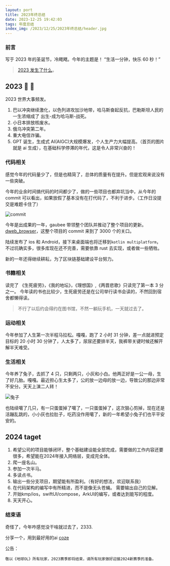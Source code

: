 ```yaml
---
layout: port
title: 2023年终总结
date: 2023-12-25 19:42:03
tags: 年度总结
index_img: /2023/12/25/2023年终总结/header.jpg
---
```


### 前言

写于 2023 年的圣诞节，冷飕飕。今年的主题是！ “生活一分钟，快乐 60 秒！”

> [2023 发生了什么](https://www.bilibili.com/video/BV1vb4y137gh/?spm_id_from=333.999.0.0)。

## 2023 🎄 🧧

2023 世界大事频发。

1. 巴以冲突继续激化，以色列进攻加沙地带，哈马斯奋起反抗，巴勒斯坦人民的一生浓缩成了 出生-成为哈马斯-战死。
2. 小日本排放核废水。
3. 俄乌冲突第二年。
4. 重大电信诈骗。
5. GPT 诞生，生成式 AI(AIGC)大规模爆发，个人生产力大幅提高。（首页的图片就是 ai 生成），在基础科学停滞的年代，这是令人非常兴奋的！

### 代码相关

感觉今年的代码量少了，但是也精简了，总体的质量有在提升。但是宏观来说没有一些突破。

今年的业余时间搞代码的时间都少了，做的一些项目也都弃坑当中，从今年的 commit 可以看出，如果放假了基本没有在打代码了，不利于进步。（工作日没提交是难题卡住了）

![commit](./git.png)

今年是出成果的一年，gaubee 带领整个团队并推动了整个项目的更新。 [dweb_browser](https://github.com/BioforestChain/dweb_browser)，这整个项目的 commit
来到了 3000 个的关口。

陆续发布了 ios 和 Android，接下来桌面端也将迁移到`kotlin multiplatform`，不过坑确实多，很多库现在还不完善，需要依靠 rust 去实现，或者做一些牺牲。

新的一年还得继续耕耘，为了区块链基础建设平台努力。

### 书籍相关

读完了 《生死疲劳》，《我的地坛》，《理想国》,《两晋悲歌》只读完了第一本 3 分之一。
今年读的书也比较少，生死疲劳还是在公司举行读书会读的，不然回到宿舍都懒得读。

> 不行了以后约会得约在图书馆，不然一躺玩手机，一天就过去了。

### 运动相关

今年参加了人生第一次半程马拉松。嘎嘎，跑了 2 小时 31 分钟，差一点就进预定目标的 20 小时 30 分钟了，人太多了，尿尿还要排半天，我裤带关键时候还解开解半天难受。

### 生活相关

今年养了兔子，去抓了 4 只，只剩两只，小灰和小白。他两正好是一公一母，生了好几胎。嘎嘎。最近担心生太多了，公的放一边母的放一边，导致公的那边非常不安分。天天上演二人转！

![兔子](./tz.jpg)

也陆续噶了几只，有一只蛋蛋掉了噶了，一只蛋蛋掉了，这次狠心剪掉，现在还是活蹦乱跳的，小小灰也拉肚子，吃药没作用噶了，新的一年希望小兔子们也平平安安的。

## 2024 taget

1. 希望公司的项目能够闭环，整个基础建设能全部完成，需要做的工作内容还要很多，希望能在2024年接入网络层，变成完全体。
2. 爬一座名山。
3. 参加一次半马。
4. 多读点书。
5. 输出一些分支项目，期望能有所盈利。（有好的想法，欢迎联系我）
6. 在代码架构的编写中有所精进，而不是像无头苍蝇。 需要输出自己的见解。
7. 开始kmp/ios，swiftUI/compose，ArkUI的编写，或者达到能写的程度。
8. 天天开心。

### 结束语

奇怪了，今年咋感觉没干啥就过去了，2333.

分享一个，用到最好用的ai [coze](https://www.coze.com/space/7314878406460653569/bot/7314879339231723521)

公告：

    敬以《地球OL》所有玩家，2023赛季即将结束，请所有玩家做好迎接2024新赛季的准备。
